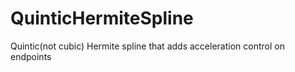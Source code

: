 # QuinticHermiteSpline
Quintic(not cubic) Hermite spline that adds acceleration control on endpoints
